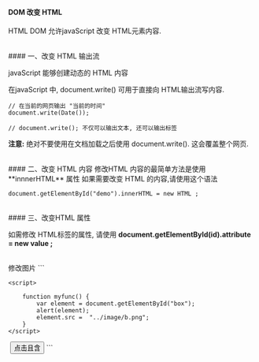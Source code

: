 #### DOM 改变 HTML

HTML DOM 允许javaScript 改变 HTML元素内容.

<br>
#### 一、改变 HTML 输出流

javaScript 能够创建动态的 HTML 内容


在javaScript 中, document.write() 可用于直接向 HTML输出流写内容.

```
// 在当前的网页输出 "当前的时间"
document.write(Date());

// document.write(); 不仅可以输出文本, 还可以输出标签
```

**注意:**
绝对不要使用在文档加载之后使用 document.write(). 这会覆盖整个网页.








<br>
#### 二、改变 HTML 内容
修改HTML 内容的最简单方法是使用 **innnerHTML** 属性
如果需要改变 HTML 的内容,请使用这个语法

```
document.getElementById("demo").innerHTML = new HTML ;
```





<br>
#### 三、改变HTML 属性

如需修改 HTML标签的属性, 请使用 **document.getElementById(id).attribute = new value ;**



<br>
修改图片
```
<!DOCTYPE html>
<html lang="en">
<head>
    <meta charset="UTF-8">
    <title>Title</title>

    <script> 

        function myfunc() {
            var element = document.getElementById("box");
            alert(element);
            element.src =  "../image/b.png"; 
        }
    </script>

</head>
<body> 
    <img id="box" src="../image/a.png" alt="">
    <button type="button" onclick="myfunc()">点击且含</button>
</body>
</html>
```


